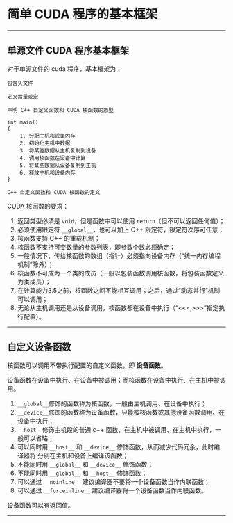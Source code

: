 # 简单 CUDA 程序的基本框架

------

## 单源文件 CUDA 程序基本框架

对于单源文件的 cuda 程序，基本框架为：

    包含头文件

    定义常量或宏

    声明 C++ 自定义函数和 CUDA 核函数的原型

    int main()
    {
        1. 分配主机和设备内存
        2. 初始化主机中数据
        3. 将某些数据从主机复制到设备
        4. 调用核函数在设备中计算
        5. 将某些数据从设备复制到主机
        6. 释放主机和设备内存
    }

    C++ 自定义函数和 CUDA 核函数的定义

CUDA 核函数的要求：

1. 返回类型必须是 `void`，但是函数中可以使用 `return`（但不可以返回任何值）；
2. 必须使用限定符 `__global__`，也可以加上 C++ 限定符，限定符次序可任意；
3. 核函数支持 C++ 的重载机制；
4. 核函数不支持可变数量的参数列表，即参数个数必须确定；
5. 一般情况下，传给核函数的数组（指针）必须指向设备内存（“统一内存编程机制”除外）；
6. 核函数不可成为一个类的成员（一般以包装函数调用核函数，将包装函数定义为类成员）；
7. 在计算能力3.5之前，核函数之间不能相互调用；之后，通过“动态并行”机制可以调用；
8. 无论从主机调用还是从设备调用，核函数都在设备中执行（“<<<,>>>”指定执行配置）。

------

## 自定义设备函数

核函数可以调用不带执行配置的自定义函数，即 **设备函数**。

设备函数在设备中执行、在设备中被调用；而核函数在设备中执行、在主机中被调用。

1. `__global__`修饰的函数称为核函数，一般由主机调用、在设备中执行；
2. `__device__`修饰的函数称为设备函数，只能被核函数或其他设备函数调用、在设备中执行；
3. `__host__`修饰主机段的普通 c++ 函数，在主机中被调用、在主机中执行，一般可以省略；
4. 可以同时用 `__host__` 和 `__device__` 修饰函数，从而减少代码冗余，此时编译器将
分别在主机和设备上编译该函数；
5. 不能同时用 `__global__` 和 `__device__` 修饰函数；
6. 不能同时用 `__global__` 和 `__host__` 修饰函数；
7. 可以通过 `__noinline__` 建议编译器不要将一个设备函数当作内联函数；
8. 可以通过 `__forceinline__` 建议编译器将一个设备函数当作内联函数。

设备函数可以有返回值。

------
